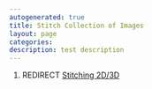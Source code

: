```yaml
---
autogenerated: true
title: Stitch Collection of Images
layout: page
categories: 
description: test description
---
```


1.  REDIRECT [Stitching 2D/3D](Stitching_2D_3D)
